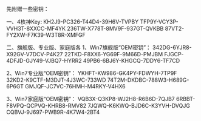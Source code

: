 先附赠一些密钥：

一、4枚神Key:
KH2J9-PC326-T44D4-39H6V-TVPBY
TFP9Y-VCY3P-VVH3T-8XXCC-MF4YK
236TW-X778T-8MV9F-937GT-QVKBB
87VT2-FY2XW-F7K39-W3T8R-XMFGF

二、旗舰版、专业版、家庭版各 
1、Win7旗舰版“OEM密钥”：
342DG-6YJR8-X92GV-V7DCV-P4K27
22TKD-F8XX6-YG69F-9M66D-PMJBM
FJGCP-4DFJD-GJY49-VJBQ7-HYRR2
49PB6-6BJ6Y-KHGCQ-7DDY6-TF7CD

2、Win7专业版“OEM密钥”：
YKHFT-KW986-GK4PY-FDWYH-7TP9F
32KD2-K9CTF-M3DJT-4J3WC-733WD
74T2M-DKDBC-788W3-H689G-6P6GT
GMJQF-JC7VC-76HMH-M4RKY-V4HX6

3、Win7家庭版“OEM密钥”：
VQB3X-Q3KP8-WJ2H8-R6B6D-7QJB7
6RBBT-F8VPQ-QCPVQ-KHRB8-RMV82
7JQWQ-K6KWQ-BJD6C-K3YVH-DVQJG
CQBVJ-9J697-PWB9R-4K7W4-2BT4
